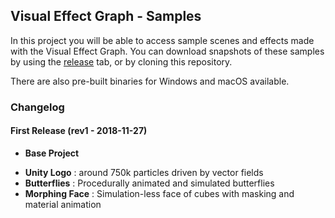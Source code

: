 ## Visual Effect Graph - Samples

In this project you will be able to access sample scenes and effects made with the Visual Effect Graph. You can download snapshots of these samples by using the [release](https://github.com/Unity-Technologies/VisualEffectGraph-Samples/releases) tab, or by cloning this repository.

There are also pre-built binaries for Windows and macOS available.

### Changelog

#### First Release (rev1 - 2018-11-27)

* **Base Project**

- **Unity Logo** : around 750k particles driven by vector fields
- **Butterflies** : Procedurally animated and simulated butterflies
- **Morphing Face** : Simulation-less face of cubes with masking and material animation

